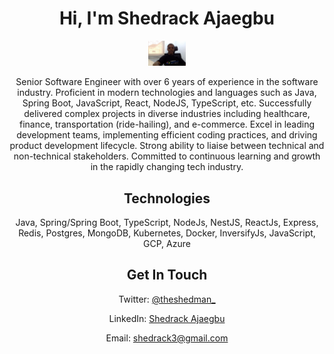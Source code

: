 <h1 align="center">Hi, I'm Shedrack Ajaegbu</h1>

<p align="center"><img width="12%" src="https://github.com/Theshedman/Theshedman/blob/master/profile.jpg"></p>

<p align="center">Senior Software Engineer with over 6 years of experience in the software industry. Proficient in modern technologies and languages such as Java, Spring Boot, JavaScript,
React, NodeJS, TypeScript, etc. Successfully delivered complex projects in diverse industries including healthcare, finance, transportation (ride-hailing), and e-commerce.
Excel in leading development teams, implementing efficient coding practices, and driving product development lifecycle. Strong ability to liaise between technical and non-technical stakeholders. Committed to continuous learning and growth in the rapidly changing tech industry.</p>

<h2 align="center">Technologies</h2>
<p align="center">Java, Spring/Spring Boot, TypeScript, NodeJs, NestJS, ReactJs, Express, Redis, Postgres, MongoDB, Kubernetes, Docker, InversifyJs, JavaScript, GCP, Azure</p>

<h2 align="center">Get In Touch</h2>

<p align="center">Twitter: <a href="https://twitter.com/theshedman_">@theshedman_</a></p>
<p align="center">LinkedIn: <a href="https://linkedin.com/in/ajaegbu-shedrack">Shedrack Ajaegbu</a></p>
<p align="center">Email: <a href="mailto:shedrack3@gmail.com">shedrack3@gmail.com</a></p>

